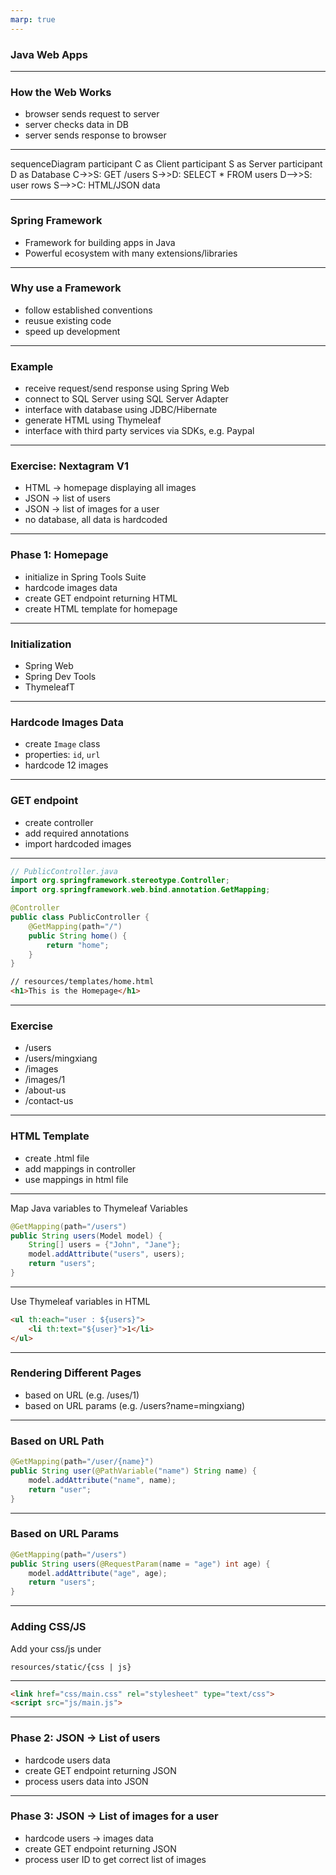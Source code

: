 ```yaml
---
marp: true
---
```


### Java Web Apps

---

### How the Web Works

- browser sends request to server
- server checks data in DB
- server sends response to browser

---

<div class="mermaid">
sequenceDiagram
    participant C as Client
    participant S as Server
    participant D as Database
    C->>S: GET /users
    S->>D: SELECT * FROM users
    D-->>S: user rows
    S-->>C: HTML/JSON data
</div>

---

### Spring Framework

- Framework for building apps in Java
- Powerful ecosystem with many extensions/libraries

---

### Why use a Framework

- follow established conventions
- reusue existing code
- speed up development

---

### Example
- receive request/send response using Spring Web
- connect to SQL Server using SQL Server Adapter
- interface with database using JDBC/Hibernate
- generate HTML using Thymeleaf
- interface with third party services via SDKs, e.g. Paypal

---

### Exercise: Nextagram V1

- HTML -> homepage displaying all images
- JSON -> list of users
- JSON -> list of images for a user
- no database, all data is hardcoded

---

### Phase 1: Homepage

- initialize in Spring Tools Suite
- hardcode images data 
- create GET endpoint returning HTML
- create HTML template for homepage

---

### Initialization

- Spring Web
- Spring Dev Tools
- ThymeleafT

---

### Hardcode Images Data

- create `Image` class
- properties: `id`, `url`
- hardcode 12 images

---

### GET endpoint

- create controller
- add required annotations
- import hardcoded images

---

```java
// PublicController.java
import org.springframework.stereotype.Controller;
import org.springframework.web.bind.annotation.GetMapping;

@Controller
public class PublicController {
    @GetMapping(path="/")
    public String home() {
        return "home";
    }
}
```

```html
// resources/templates/home.html
<h1>This is the Homepage</h1>
```

---

### Exercise

- /users
- /users/mingxiang
- /images
- /images/1
- /about-us
- /contact-us


---

### HTML Template

- create .html file
- add mappings in controller
- use mappings in html file

---

Map Java variables to Thymeleaf Variables

```java
@GetMapping(path="/users")
public String users(Model model) {
    String[] users = {"John", "Jane"};
    model.addAttribute("users", users);
    return "users";
}
```

---

Use Thymeleaf variables in HTML

```html
<ul th:each="user : ${users}">
    <li th:text="${user}">1</li>
</ul>
```

---

### Rendering Different Pages

- based on URL (e.g. /uses/1)
- based on URL params (e.g. /users?name=mingxiang)

---

### Based on URL Path

```java
@GetMapping(path="/user/{name}")
public String user(@PathVariable("name") String name) {
    model.addAttribute("name", name);
    return "user";
}
```

---

### Based on URL Params

```java
@GetMapping(path="/users")
public String users(@RequestParam(name = "age") int age) {
    model.addAttribute("age", age);
    return "users";
}
```

---

### Adding CSS/JS

Add your css/js under 

`resources/static/{css | js}`


---

```html
<link href="css/main.css" rel="stylesheet" type="text/css">
<script src="js/main.js">
```


---

### Phase 2: JSON -> List of users

- hardcode users data 
- create GET endpoint returning JSON
- process users data into JSON

---

### Phase 3: JSON -> List of images for a user

- hardcode users -> images data
- create GET endpoint returning JSON
- process user ID to get correct list of images

<!-- mermaid.js -->
<script src="https://unpkg.com/mermaid@8.1.0/dist/mermaid.min.js"></script>
<script>
mermaid.initialize({ startOnLoad: true})
</script>
<script>
setTimeout(function() {
    const graphs = document.querySelectorAll(".mermaid");
    for (graph of graphs) {
        const elems = graph.getElementsByTagName("*")
        debugger
    }
}, 1000);

</script>
